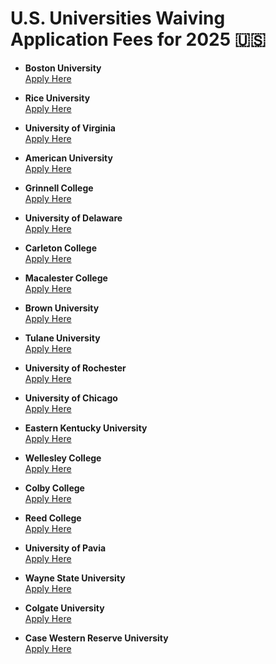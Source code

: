 # U.S. Universities Waiving Application Fees for 2025 🇺🇸

- **Boston University**  
  [Apply Here](https://lnkd.in/eA9PheQY)

- **Rice University**  
  [Apply Here](https://admission.rice.edu/apply)

- **University of Virginia**  
  [Apply Here](https://lnkd.in/eBwMNHQt)

- **American University**  
  [Apply Here](https://lnkd.in/ekajDX7u)

- **Grinnell College**  
  [Apply Here](https://lnkd.in/ehDMSH5e)

- **University of Delaware**  
  [Apply Here](https://lnkd.in/ePKFG-dR)

- **Carleton College**  
  [Apply Here](https://lnkd.in/eFMr3m_d)

- **Macalester College**  
  [Apply Here](https://lnkd.in/e3fEy6z8)

- **Brown University**  
  [Apply Here](https://lnkd.in/eZRqdNVx)

- **Tulane University**  
  [Apply Here](https://admission.tulane.edu/apply)

- **University of Rochester**  
  [Apply Here](https://lnkd.in/eiN6K5EE)

- **University of Chicago**  
  [Apply Here](https://lnkd.in/eZjaSSCg)

- **Eastern Kentucky University**  
  [Apply Here](https://eku.edu/admissions)

- **Wellesley College**  
  [Apply Here](https://lnkd.in/em6qDz3g)

- **Colby College**  
  [Apply Here](https://colby.edu/admission)

- **Reed College**  
  [Apply Here](https://reed.edu/apply)

- **University of Pavia**  
  [Apply Here](https://web.unipv.it)

- **Wayne State University**  
  [Apply Here](https://lnkd.in/e2ssgqCt)

- **Colgate University**  
  [Apply Here](https://lnkd.in/ejtBE_5x)

- **Case Western Reserve University**  
  [Apply Here](https://case.edu/admission)

